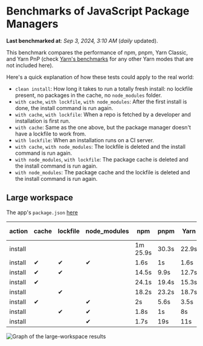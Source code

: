 # Benchmarks of JavaScript Package Managers

**Last benchmarked at**: _Sep 3, 2024, 3:10 AM_ (_daily_ updated).

This benchmark compares the performance of npm, pnpm, Yarn Classic, and Yarn PnP (check [Yarn's benchmarks](https://yarnpkg.com/benchmarks) for any other Yarn modes that are not included here).

Here's a quick explanation of how these tests could apply to the real world:

- `clean install`: How long it takes to run a totally fresh install: no lockfile present, no packages in the cache, no `node_modules` folder.
- `with cache`, `with lockfile`, `with node_modules`: After the first install is done, the install command is run again.
- `with cache`, `with lockfile`: When a repo is fetched by a developer and installation is first run.
- `with cache`: Same as the one above, but the package manager doesn't have a lockfile to work from.
- `with lockfile`: When an installation runs on a CI server.
- `with cache`, `with node_modules`: The lockfile is deleted and the install command is run again.
- `with node_modules`, `with lockfile`: The package cache is deleted and the install command is run again.
- `with node_modules`: The package cache and the lockfile is deleted and the install command is run again.

## Large workspace

The app's `package.json` [here](https://github.com/pnpm/pnpm.io/blob/main/benchmarks/fixtures/large-workspace/package.json)

| action  | cache | lockfile | node_modules| npm | pnpm | Yarn | Yarn PnP |
| ---     | ---   | ---      | ---         | --- | ---  | ---  | ---      |
| install |       |          |             | 1m 25.9s | 30.3s | 22.9s | 10.3s |
| install | ✔     | ✔        | ✔           | 1.6s | 1s | 1.6s | n/a |
| install | ✔     | ✔        |             | 14.5s | 9.9s | 12.7s | 1.3s |
| install | ✔     |          |             | 24.1s | 19.4s | 15.3s | 3.1s |
| install |       | ✔        |             | 18.2s | 23.2s | 18.7s | 7.3s |
| install | ✔     |          | ✔           | 2s | 5.6s | 3.5s | n/a |
| install |       | ✔        | ✔           | 1.8s | 1s | 8s | n/a |
| install |       |          | ✔           | 1.7s | 19s | 11s | n/a |

<img alt="Graph of the large-workspace results" src="/img/benchmarks/large-workspace.svg" />